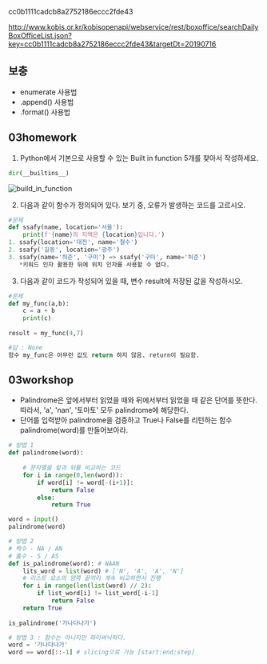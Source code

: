 cc0b1111cadcb8a2752186eccc2fde43

http://www.kobis.or.kr/kobisopenapi/webservice/rest/boxoffice/searchDailyBoxOfficeList.json?key=cc0b1111cadcb8a2752186eccc2fde43&targetDt=20190716

## 보충

- enumerate 사용법
- .append() 사용법
- .format() 사용법





## 03homework

1. Python에서 기본으로 사용할 수 있는 Built in function 5개를 찾아서 작성하세요.

```python
dir(__builtins__)
```



![build_in_function](https://user-images.githubusercontent.com/52814897/61355312-106f8d00-a8af-11e9-9e0e-6e5f4919b628.PNG)

2. 다음과 같이 함수가 정의되어 있다. 보기 중, 오류가 발생하는 코드를 고르시오.

```python
#문제
def ssafy(name, location='서울'):
    print(f'{name}의 지역은 {location}입니다.')
1. ssafy(location='대전', name='철수')
2. ssafy('길동', location='광주')
3. ssafy(name='허준', '구미') => ssafy('구미', name='허준')
   *키워드 인자 활용한 뒤에 위치 인자를 사용할 수 없다.
```

3. 다음과 같이 코드가 작성되어 있을 때, 변수 result에 저장된 값을 작성하시오.

```python
#문제
def my_func(a,b):
    c = a + b
    print(c)
    
result = my_func(4,7)

#답 : None
함수 my_func은 아무런 값도 return 하지 않음. return이 필요함.
```



## 03workshop

- Palindrome은 앞에서부터 읽었을 때와 뒤에서부터 읽었을 때 같은 단어를 뜻한다. 따라서, 'a', 'nan', '토마토' 모두 palindrome에 해당한다.
- 단어를 입력받아 palindrome을 검증하고 True나 False를 리턴하는 함수 palindrome(word)를 만들어보아라.

```python
# 방법 1
def palindrome(word):
    
    # 문자열을 앞과 뒤를 비교하는 코드
    for i in range(0,len(word)):
        if word[i] != word[-(i+1)]:
            return False
        else:
            return True

word = input()
palindrome(word)
```

```python
# 방법 2
# 짝수 - NA / AN
# 홀수 - S / AS
def is_palindrome(word): # NAAN
    lits_word = list(word) # ['N', 'A', 'A', 'N']
    # 리스트 요소의 양쪽 끝끼리 계속 비교하면서 진행
    for i in range(len(list(word) // 2):
        if list_word[i] != list_word[-i-1]
            return False
    return True
                   
is_palindrome('가나다나가')
```

```python
# 방법 3 : 함수는 아니지만 파이써닉하다.
word = '가나다나가'
word == word[::-1] # slicing으로 가능 [start:end:step]
```

